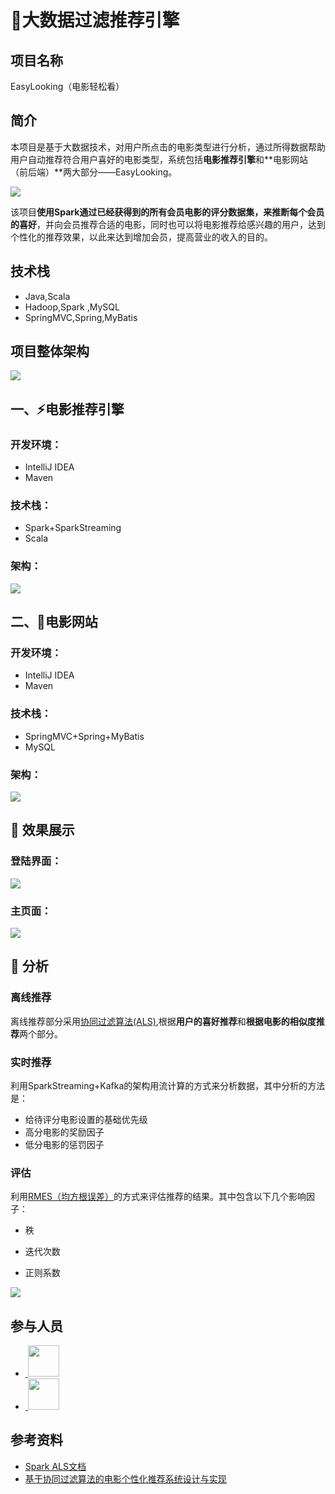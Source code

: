 #  :art:大数据过滤推荐引擎

## 项目名称

EasyLooking（电影轻松看）

## 简介

本项目是基于大数据技术，对用户所点击的电影类型进行分析，通过所得数据帮助用户自动推荐符合用户喜好的电影类型，系统包括**电影推荐引擎**和**电影网站（前后端）**两大部分——EasyLooking。

<div> 
    <img alig="center" src="img/logo01.png" />    
</div>

该项目**使用Spark通过已经获得到的所有会员电影的评分数据集，来推断每个会员的喜好**，并向会员推荐合适的电影，同时也可以将电影推荐给感兴趣的用户，达到个性化的推荐效果，以此来达到增加会员，提高营业的收入的目的。

## 技术栈

- Java,Scala 
- Hadoop,Spark ,MySQL 
- SpringMVC,Spring,MyBatis

## 项目整体架构

<div> 
    <img alig="center" src="img/img001.png" />    
</div>

## 一、:zap:电影推荐引擎

### 开发环境：

- IntelliJ IDEA
- Maven

### 技术栈：

- Spark+SparkStreaming
- Scala

### 架构：

<div> 
    <img alig="center" src="img/img002.png" />    
</div>

## 二、:hammer:电影网站

### 开发环境：

- IntelliJ IDEA
- Maven

### 技术栈：

- SpringMVC+Spring+MyBatis
- MySQL

### 架构：

<div> 
    <img alig="center" src="img/img003.png" />    
</div>

## :apple: 效果展示

### 登陆界面：

<div> 
    <img alig="center" src="img/img005.png" />    
</div>

### 主页面：

<div> 
    <img alig="center" src="img/img004.png" />    
</div>

## :pencil: 分析

### 离线推荐

离线推荐部分采用[协同过滤算法(ALS)](http://dblab.xmu.edu.cn/blog/1461-2/),根据**用户的喜好推荐**和**根据电影的相似度推荐**两个部分。

### 实时推荐

利用SparkStreaming+Kafka的架构用流计算的方式来分析数据，其中分析的方法是：

- 给待评分电影设置的基础优先级
- 高分电影的奖励因子
- 低分电影的惩罚因子

### 评估

利用[RMES（均方根误差）](https://baike.baidu.com/item/%E5%9D%87%E6%96%B9%E6%A0%B9%E8%AF%AF%E5%B7%AE/3498959?fromtitle=RMSE&fromid=6536667)的方式来评估推荐的结果。其中包含以下几个影响因子：

- 秩

- 迭代次数

- 正则系数


<div> 
    <img alig="center" src="img/img006.png" />    
</div>

## 参与人员

- <a href="https://github.com/https://github.com/Shen1K">
  ​    <img src="https://avatars0.githubusercontent.com/u/34478597?s=460&v=4" width="50px"></a>

- <a href="https://github.com/https://github.com/906798724">
  ​    <img src="https://avatars3.githubusercontent.com/u/18747365?s=400&v=4" width="50px"></a>

## 参考资料

- [Spark ALS文档](https://spark.apache.org/docs/2.2.0/ml-collaborative-filtering.html)
- [基于协同过滤算法的电影个性化推荐系统设计与实现](http://www.cnki.com.cn/Article/CJFDTotal-RJDK201501033.htm)


